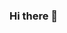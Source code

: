 ### Hi there 👋

<!--
**SanchiChopra/SanchiChopra** is a ✨ _special_ ✨ repository because its `README.md` (this file) appears on your GitHub profile.

- 🔭 I’m currently working on Competitive Coding!
- 🌱 I’m currently learning Django.
- 📫 Connect with me on LinkedIn: https://www.linkedin.com/in/sanchi-chopra/
-->
